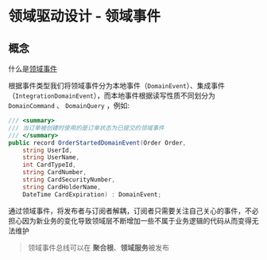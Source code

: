 # 领域驱动设计 - 领域事件

## 概念

什么是[领域事件](https://learn.microsoft.com/zh-cn/dotnet/architecture/microservices/microservice-ddd-cqrs-patterns/domain-events-design-implementation)

根据事件类型我们将领域事件分为本地事件（`DomainEvent`）、集成事件（`IntegrationDomainEvent`），而本地事件根据读写性质不同划分为 `DomainCommand` 、 `DomainQuery` ，例如:

```csharp
/// <summary>
/// 当订单被创建时使用的是订单状态为已提交的领域事件
/// </summary>
public record OrderStartedDomainEvent(Order Order,
    string UserId,
    string UserName,
    int CardTypeId,
    string CardNumber,
    string CardSecurityNumber,
    string CardHolderName,
    DateTime CardExpiration) : DomainEvent;
```

通过领域事件，将发布者与订阅者解耦，订阅者只需要关注自己关心的事件，不必担心因为新业务的变化导致领域层不断增加一些不属于业务逻辑的代码从而变得无法维护

> 领域事件总线可以在 **聚合根**、**领域服务**被发布